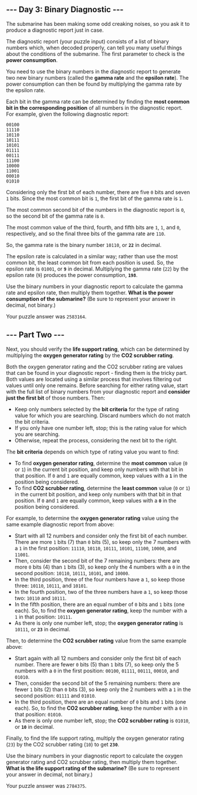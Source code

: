 \--- Day 3: Binary Diagnostic ---
---------------------------------

The submarine has been making some odd creaking noises, so you ask it to produce a diagnostic report just in case.

The diagnostic report (your puzzle input) consists of a list of binary numbers which, when decoded properly, can tell you many useful things about the conditions of the submarine. The first parameter to check is the __power consumption__.

You need to use the binary numbers in the diagnostic report to generate two new binary numbers (called the __gamma rate__ and the __epsilon rate__). The power consumption can then be found by multiplying the gamma rate by the epsilon rate.

Each bit in the gamma rate can be determined by finding the __most common bit in the corresponding position__ of all numbers in the diagnostic report. For example, given the following diagnostic report:

    00100
    11110
    10110
    10111
    10101
    01111
    00111
    11100
    10000
    11001
    00010
    01010


Considering only the first bit of each number, there are five `0` bits and seven `1` bits. Since the most common bit is `1`, the first bit of the gamma rate is `1`.

The most common second bit of the numbers in the diagnostic report is `0`, so the second bit of the gamma rate is `0`.

The most common value of the third, fourth, and fifth bits are `1`, `1`, and `0`, respectively, and so the final three bits of the gamma rate are `110`.

So, the gamma rate is the binary number `10110`, or __`22`__ in decimal.

The epsilon rate is calculated in a similar way; rather than use the most common bit, the least common bit from each position is used. So, the epsilon rate is `01001`, or __`9`__ in decimal. Multiplying the gamma rate (`22`) by the epsilon rate (`9`) produces the power consumption, __`198`__.

Use the binary numbers in your diagnostic report to calculate the gamma rate and epsilon rate, then multiply them together. __What is the power consumption of the submarine?__ (Be sure to represent your answer in decimal, not binary.)

Your puzzle answer was `2583164`.

\--- Part Two ---
-----------------

Next, you should verify the __life support rating__, which can be determined by multiplying the __oxygen generator rating__ by the __CO2 scrubber rating__.

Both the oxygen generator rating and the CO2 scrubber rating are values that can be found in your diagnostic report - finding them is the tricky part. Both values are located using a similar process that involves filtering out values until only one remains. Before searching for either rating value, start with the full list of binary numbers from your diagnostic report and __consider just the first bit__ of those numbers. Then:

*   Keep only numbers selected by the __bit criteria__ for the type of rating value for which you are searching. Discard numbers which do not match the bit criteria.
*   If you only have one number left, stop; this is the rating value for which you are searching.
*   Otherwise, repeat the process, considering the next bit to the right.

The __bit criteria__ depends on which type of rating value you want to find:

*   To find __oxygen generator rating__, determine the __most common__ value (`0` or `1`) in the current bit position, and keep only numbers with that bit in that position. If `0` and `1` are equally common, keep values with a __`1`__ in the position being considered.
*   To find __CO2 scrubber rating__, determine the __least common__ value (`0` or `1`) in the current bit position, and keep only numbers with that bit in that position. If `0` and `1` are equally common, keep values with a __`0`__ in the position being considered.

For example, to determine the __oxygen generator rating__ value using the same example diagnostic report from above:

*   Start with all 12 numbers and consider only the first bit of each number. There are more `1` bits (7) than `0` bits (5), so keep only the 7 numbers with a `1` in the first position: `11110`, `10110`, `10111`, `10101`, `11100`, `10000`, and `11001`.
*   Then, consider the second bit of the 7 remaining numbers: there are more `0` bits (4) than `1` bits (3), so keep only the 4 numbers with a `0` in the second position: `10110`, `10111`, `10101`, and `10000`.
*   In the third position, three of the four numbers have a `1`, so keep those three: `10110`, `10111`, and `10101`.
*   In the fourth position, two of the three numbers have a `1`, so keep those two: `10110` and `10111`.
*   In the fifth position, there are an equal number of `0` bits and `1` bits (one each). So, to find the __oxygen generator rating__, keep the number with a `1` in that position: `10111`.
*   As there is only one number left, stop; the __oxygen generator rating__ is `10111`, or __`23`__ in decimal.

Then, to determine the __CO2 scrubber rating__ value from the same example above:

*   Start again with all 12 numbers and consider only the first bit of each number. There are fewer `0` bits (5) than `1` bits (7), so keep only the 5 numbers with a `0` in the first position: `00100`, `01111`, `00111`, `00010`, and `01010`.
*   Then, consider the second bit of the 5 remaining numbers: there are fewer `1` bits (2) than `0` bits (3), so keep only the 2 numbers with a `1` in the second position: `01111` and `01010`.
*   In the third position, there are an equal number of `0` bits and `1` bits (one each). So, to find the __CO2 scrubber rating__, keep the number with a `0` in that position: `01010`.
*   As there is only one number left, stop; the __CO2 scrubber rating__ is `01010`, or __`10`__ in decimal.

Finally, to find the life support rating, multiply the oxygen generator rating (`23`) by the CO2 scrubber rating (`10`) to get __`230`__.

Use the binary numbers in your diagnostic report to calculate the oxygen generator rating and CO2 scrubber rating, then multiply them together. __What is the life support rating of the submarine?__ (Be sure to represent your answer in decimal, not binary.)

Your puzzle answer was `2784375`.
